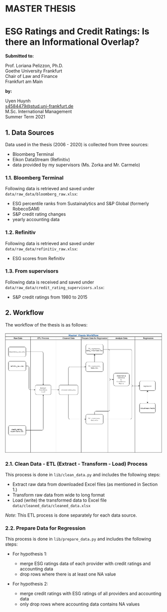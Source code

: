 # MASTER THESIS
# ESG Ratings and Credit Ratings: Is there an Informational Overlap?

**Submitted to:**

Prof. Loriana Pelizzon, Ph.D.  
Goethe University Frankfurt  
Chair of Law and Finance  
Frankfurt am Main

**by:**

Uyen Huynh  
s4584479@stud.uni-frankfurt.de  
M.Sc. International Management  
Summer Term 2021  

## 1. Data Sources
Data used in the thesis (2006 - 2020) is collected from three sources:  
* Bloomberg Terminal
* Eikon DataStream (Refinitiv)
* data provided by my supervisors (Ms. Zorka and Mr. Carmelo)
### 1.1. Bloomberg Terminal
Following data is retrieved and saved under ```data/raw_data/bloomberg_raw.xlsx```:
* ESG percentile ranks from Sustainalytics and S&P Global (formerly RobecoSAM)
* S&P credit rating changes
* yearly accounting data  
### 1.2. Refinitiv
Following data is retrieved and saved under ```data/raw_data/refinitiv_raw.xlsx```:
* ESG scores from Refinitiv
### 1.3. From supervisors
Following data is received and saved under ```data/raw_data/credit_rating_supervisors.xlsx```:
* S&P credit ratings from 1980 to 2015

## 2. Workflow
The workflow of the thesis is as follows:  

![](static/master_thesis_workflow.png)

### 2.1. Clean Data - ETL (Extract - Transform - Load) Process
This process is done in ```lib/clean_data.py``` and includes the following steps:
* Extract raw data from downloaded Excel files (as mentioned in Section 1.)
* Transform raw data from wide to long format
* Load (write) the transformed data to Excel file ```data/cleaned_data/cleaned_data.xlsx```

*Note*: This ETL process is done separately for each data source.

### 2.2. Prepare Data for Regression
This process is done in ```lib/prepare_data.py``` and includes the following steps:
* For hypothesis 1:
    * merge ESG ratings data of each provider with credit ratings and accounting data
    * drop rows where there is at least one NA value
      
* For hypothesis 2:
    * merge credit ratings with ESG ratings of all providers and accounting data
    * only drop rows where accounting data contains NA values
    

